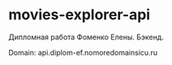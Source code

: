 # movies-explorer-api
Дипломная работа Фоменко Елены.
Бэкенд.

Domain: api.diplom-ef.nomoredomainsicu.ru
